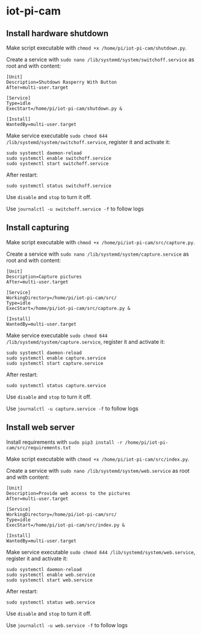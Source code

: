 # iot-pi-cam

## Install hardware shutdown

Make script executable with `chmod +x /home/pi/iot-pi-cam/shutdown.py`.

Create a service with `sudo nano /lib/systemd/system/switchoff.service` as root and with content:

```
[Unit]
Description=Shutdown Rasperry With Button
After=multi-user.target

[Service]
Type=idle
ExecStart=/home/pi/iot-pi-cam/shutdown.py &

[Install]
WantedBy=multi-user.target
```
Make service executable `sudo chmod 644 /lib/systemd/system/switchoff.service`, register it and activate it:
```
sudo systemctl daemon-reload
sudo systemctl enable switchoff.service
sudo systemctl start switchoff.service
```
After restart:
```
sudo systemctl status switchoff.service
```
Use `disable` and `stop` to turn it off.

Use `journalctl -u switchoff.service -f` to follow logs


## Install capturing

Make script executable with `chmod +x /home/pi/iot-pi-cam/src/capture.py`.

Create a service with `sudo nano /lib/systemd/system/capture.service` as root and with content:

```
[Unit]
Description=Capture pictures
After=multi-user.target

[Service]
WorkingDirectory=/home/pi/iot-pi-cam/src/
Type=idle
ExecStart=/home/pi/iot-pi-cam/src/capture.py &

[Install]
WantedBy=multi-user.target
```
Make service executable `sudo chmod 644 /lib/systemd/system/capture.service`, register it and activate it:
```
sudo systemctl daemon-reload
sudo systemctl enable capture.service
sudo systemctl start capture.service
```
After restart:
```
sudo systemctl status capture.service
```
Use `disable` and `stop` to turn it off.

Use `journalctl -u capture.service -f` to follow logs


## Install web server

Install requirements with `sudo pip3 install -r /home/pi/iot-pi-cam/src/requirements.txt`

Make script executable with `chmod +x /home/pi/iot-pi-cam/src/index.py`.

Create a service with `sudo nano /lib/systemd/system/web.service` as root and with content:

```
[Unit]
Description=Provide web access to the pictures
After=multi-user.target

[Service]
WorkingDirectory=/home/pi/iot-pi-cam/src/
Type=idle
ExecStart=/home/pi/iot-pi-cam/src/index.py &

[Install]
WantedBy=multi-user.target
```
Make service executable `sudo chmod 644 /lib/systemd/system/web.service`, register it and activate it:
```
sudo systemctl daemon-reload
sudo systemctl enable web.service
sudo systemctl start web.service
```
After restart:
```
sudo systemctl status web.service
```
Use `disable` and `stop` to turn it off.

Use `journalctl -u web.service -f` to follow logs
